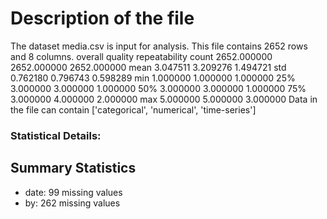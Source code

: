 # Description of the file


The dataset media.csv is input for analysis. This file contains 2652 rows and 8 columns.           overall      quality  repeatability
count  2652.000000  2652.000000    2652.000000
mean      3.047511     3.209276       1.494721
std       0.762180     0.796743       0.598289
min       1.000000     1.000000       1.000000
25%       3.000000     3.000000       1.000000
50%       3.000000     3.000000       1.000000
75%       3.000000     4.000000       2.000000
max       5.000000     5.000000       3.000000
Data in the file can contain ['categorical', 'numerical', 'time-series']

### Statistical Details:


## Summary Statistics

- date: 99 missing values
- by: 262 missing values
